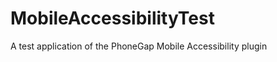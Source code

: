 MobileAccessibilityTest
=======================

A test application of the PhoneGap Mobile Accessibility plugin
